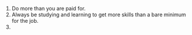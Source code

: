 
1. Do more than you are paid for.
2. Always be studying and learning to get more skills than a bare minimum for the job.
3. 
